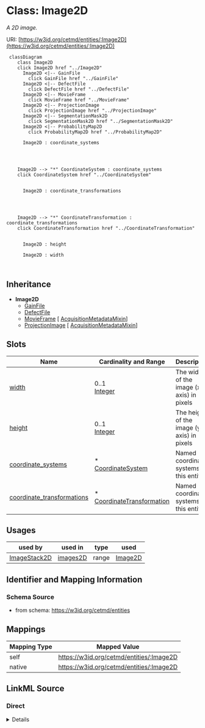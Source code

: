

# Class: Image2D


_A 2D image._





URI: [https://w3id.org/cetmd/entities/:Image2D](https://w3id.org/cetmd/entities/:Image2D)






```mermaid
 classDiagram
    class Image2D
    click Image2D href "../Image2D"
      Image2D <|-- GainFile
        click GainFile href "../GainFile"
      Image2D <|-- DefectFile
        click DefectFile href "../DefectFile"
      Image2D <|-- MovieFrame
        click MovieFrame href "../MovieFrame"
      Image2D <|-- ProjectionImage
        click ProjectionImage href "../ProjectionImage"
      Image2D <|-- SegmentationMask2D
        click SegmentationMask2D href "../SegmentationMask2D"
      Image2D <|-- ProbabilityMap2D
        click ProbabilityMap2D href "../ProbabilityMap2D"
      
      Image2D : coordinate_systems
        
          
    
    
    Image2D --> "*" CoordinateSystem : coordinate_systems
    click CoordinateSystem href "../CoordinateSystem"

        
      Image2D : coordinate_transformations
        
          
    
    
    Image2D --> "*" CoordinateTransformation : coordinate_transformations
    click CoordinateTransformation href "../CoordinateTransformation"

        
      Image2D : height
        
      Image2D : width
        
      
```





## Inheritance
* **Image2D**
    * [GainFile](GainFile.md)
    * [DefectFile](DefectFile.md)
    * [MovieFrame](MovieFrame.md) [ [AcquisitionMetadataMixin](AcquisitionMetadataMixin.md)]
    * [ProjectionImage](ProjectionImage.md) [ [AcquisitionMetadataMixin](AcquisitionMetadataMixin.md)]



## Slots

| Name | Cardinality and Range | Description | Inheritance |
| ---  | --- | --- | --- |
| [width](width.md) | 0..1 <br/> [Integer](Integer.md) | The width of the image (x-axis) in pixels | direct |
| [height](height.md) | 0..1 <br/> [Integer](Integer.md) | The height of the image (y-axis) in pixels | direct |
| [coordinate_systems](coordinate_systems.md) | * <br/> [CoordinateSystem](CoordinateSystem.md) | Named coordinate systems for this entity | direct |
| [coordinate_transformations](coordinate_transformations.md) | * <br/> [CoordinateTransformation](CoordinateTransformation.md) | Named coordinate systems for this entity | direct |





## Usages

| used by | used in | type | used |
| ---  | --- | --- | --- |
| [ImageStack2D](ImageStack2D.md) | [images2D](images2D.md) | range | [Image2D](Image2D.md) |






## Identifier and Mapping Information







### Schema Source


* from schema: https://w3id.org/cetmd/entities




## Mappings

| Mapping Type | Mapped Value |
| ---  | ---  |
| self | https://w3id.org/cetmd/entities/:Image2D |
| native | https://w3id.org/cetmd/entities/:Image2D |







## LinkML Source

<!-- TODO: investigate https://stackoverflow.com/questions/37606292/how-to-create-tabbed-code-blocks-in-mkdocs-or-sphinx -->

### Direct

<details>
```yaml
name: Image2D
description: A 2D image.
from_schema: https://w3id.org/cetmd/entities
slots:
- width
- height
- coordinate_systems
- coordinate_transformations

```
</details>

### Induced

<details>
```yaml
name: Image2D
description: A 2D image.
from_schema: https://w3id.org/cetmd/entities
attributes:
  width:
    name: width
    description: The width of the image (x-axis) in pixels
    from_schema: https://w3id.org/cetmd/entities
    rank: 1000
    alias: width
    owner: Image2D
    domain_of:
    - Image2D
    - Image3D
    range: integer
  height:
    name: height
    description: The height of the image (y-axis) in pixels
    from_schema: https://w3id.org/cetmd/entities
    rank: 1000
    alias: height
    owner: Image2D
    domain_of:
    - Image2D
    - Image3D
    range: integer
  coordinate_systems:
    name: coordinate_systems
    description: Named coordinate systems for this entity
    from_schema: https://w3id.org/cetmd/entities
    rank: 1000
    alias: coordinate_systems
    owner: Image2D
    domain_of:
    - Image2D
    - Image3D
    - CoordMetaMixin
    range: CoordinateSystem
    multivalued: true
  coordinate_transformations:
    name: coordinate_transformations
    description: Named coordinate systems for this entity
    from_schema: https://w3id.org/cetmd/entities
    rank: 1000
    alias: coordinate_transformations
    owner: Image2D
    domain_of:
    - Image2D
    - Image3D
    - CoordMetaMixin
    range: CoordinateTransformation
    multivalued: true

```
</details>